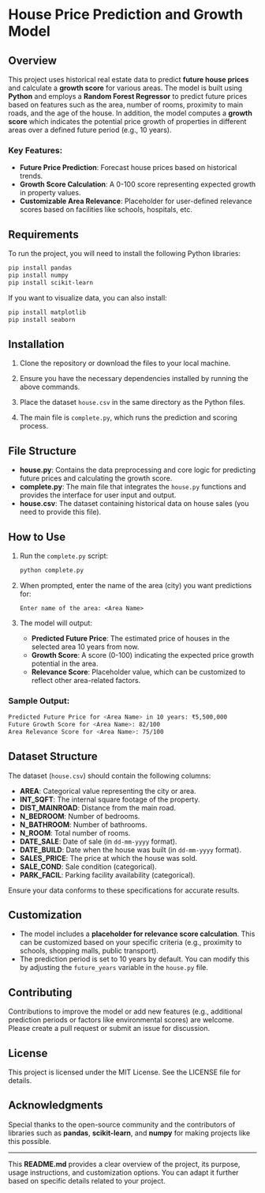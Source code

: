 
# House Price Prediction and Growth Model

## Overview

This project uses historical real estate data to predict **future house prices** and calculate a **growth score** for various areas. The model is built using **Python** and employs a **Random Forest Regressor** to predict future prices based on features such as the area, number of rooms, proximity to main roads, and the age of the house. In addition, the model computes a **growth score** which indicates the potential price growth of properties in different areas over a defined future period (e.g., 10 years).

### Key Features:
- **Future Price Prediction**: Forecast house prices based on historical trends.
- **Growth Score Calculation**: A 0-100 score representing expected growth in property values.
- **Customizable Area Relevance**: Placeholder for user-defined relevance scores based on facilities like schools, hospitals, etc.
  
## Requirements

To run the project, you will need to install the following Python libraries:

```bash
pip install pandas
pip install numpy
pip install scikit-learn
```

If you want to visualize data, you can also install:

```bash
pip install matplotlib
pip install seaborn
```

## Installation

1. Clone the repository or download the files to your local machine.
   
2. Ensure you have the necessary dependencies installed by running the above commands.

3. Place the dataset `house.csv` in the same directory as the Python files.

4. The main file is `complete.py`, which runs the prediction and scoring process.

## File Structure

- **house.py**: Contains the data preprocessing and core logic for predicting future prices and calculating the growth score.
- **complete.py**: The main file that integrates the `house.py` functions and provides the interface for user input and output.
- **house.csv**: The dataset containing historical data on house sales (you need to provide this file).

## How to Use

1. Run the `complete.py` script:
   ```bash
   python complete.py
   ```

2. When prompted, enter the name of the area (city) you want predictions for:
   ```
   Enter name of the area: <Area Name>
   ```

3. The model will output:
   - **Predicted Future Price**: The estimated price of houses in the selected area 10 years from now.
   - **Growth Score**: A score (0-100) indicating the expected price growth potential in the area.
   - **Relevance Score**: Placeholder value, which can be customized to reflect other area-related factors.

### Sample Output:
```bash
Predicted Future Price for <Area Name> in 10 years: ₹5,500,000
Future Growth Score for <Area Name>: 82/100
Area Relevance Score for <Area Name>: 75/100
```

## Dataset Structure

The dataset (`house.csv`) should contain the following columns:

- **AREA**: Categorical value representing the city or area.
- **INT_SQFT**: The internal square footage of the property.
- **DIST_MAINROAD**: Distance from the main road.
- **N_BEDROOM**: Number of bedrooms.
- **N_BATHROOM**: Number of bathrooms.
- **N_ROOM**: Total number of rooms.
- **DATE_SALE**: Date of sale (in `dd-mm-yyyy` format).
- **DATE_BUILD**: Date when the house was built (in `dd-mm-yyyy` format).
- **SALES_PRICE**: The price at which the house was sold.
- **SALE_COND**: Sale condition (categorical).
- **PARK_FACIL**: Parking facility availability (categorical).

Ensure your data conforms to these specifications for accurate results.

## Customization

- The model includes a **placeholder for relevance score calculation**. This can be customized based on your specific criteria (e.g., proximity to schools, shopping malls, public transport).
- The prediction period is set to 10 years by default. You can modify this by adjusting the `future_years` variable in the `house.py` file.

## Contributing

Contributions to improve the model or add new features (e.g., additional prediction periods or factors like environmental scores) are welcome. Please create a pull request or submit an issue for discussion.

## License

This project is licensed under the MIT License. See the LICENSE file for details.

## Acknowledgments

Special thanks to the open-source community and the contributors of libraries such as **pandas**, **scikit-learn**, and **numpy** for making projects like this possible.

---

This **README.md** provides a clear overview of the project, its purpose, usage instructions, and customization options. You can adapt it further based on specific details related to your project.

